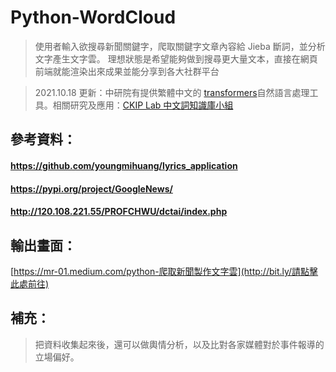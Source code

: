 # Python-WordCloud
 >使用者輸入欲搜尋新聞關鍵字，爬取關鍵字文章內容給 Jieba 斷詞，並分析文字產生文字雲。
 >理想狀態是希望能夠做到搜尋更大量文本，直接在網頁前端就能渲染出來成果並能分享到各大社群平台

 > 2021.10.18 更新：中研院有提供繁體中文的 [transformers](https://github.com/ckiplab/ckip-transformers)自然語言處理工具。相關研究及應用：[CKIP Lab 中文詞知識庫小組](https://ckip.iis.sinica.edu.tw/)

## 參考資料：
#### https://github.com/youngmihuang/lyrics_application
#### https://pypi.org/project/GoogleNews/
#### http://120.108.221.55/PROFCHWU/dctai/index.php

## 輸出畫面：

[https://mr-01.medium.com/python-爬取新聞製作文字雲](http://bit.ly/請點擊此處前往)

## 補充：

> 把資料收集起來後，還可以做輿情分析，以及比對各家媒體對於事件報導的立場偏好。
